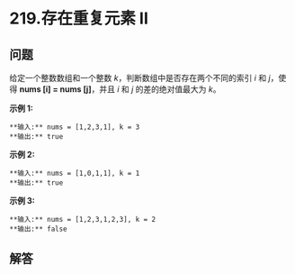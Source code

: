 # 219.存在重复元素 II

## 问题

给定一个整数数组和一个整数 *k*，判断数组中是否存在两个不同的索引 *i* 和 *j*，使得 **nums [i] = nums [j]**，并且 *i* 和 *j* 的差的绝对值最大为 *k*。

**示例 1:**

```
**输入:** nums = [1,2,3,1], k = 3
**输出:** true
```

**示例 2:**

```
**输入:** nums = [1,0,1,1], k = 1
**输出:** true
```

**示例 3:**

```
**输入:** nums = [1,2,3,1,2,3], k = 2
**输出:** false
```



## 解答

